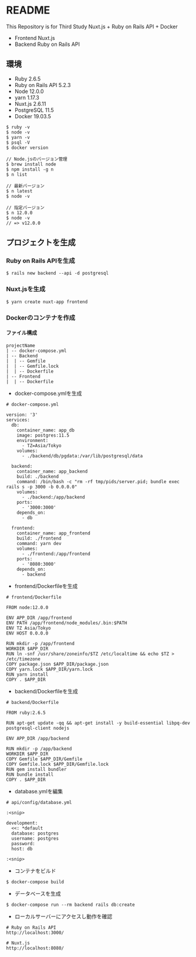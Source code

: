 # README
This Repository is for Third Study Nuxt.js + Ruby on Rails API + Docker<br>

- Frontend Nuxt.js
- Backend Ruby on Rails API

## 環境
- Ruby 2.6.5
- Ruby on Rails API 5.2.3
- Node 12.0.0
- yarn 1.17.3
- Nuxt.js 2.6.11
- PostgreSQL 11.5
- Docker 19.03.5

```
$ ruby -v
$ node -v
$ yarn -v
$ psql -V
$ docker version
```

```
// Node.jsのバージョン管理
$ brew install node
$ npm install -g n
$ n list

// 最新バージョン
$ n latest
$ node -v

// 指定バージョン
$ n 12.0.0
$ node -v
// => v12.0.0
```

## プロジェクトを生成

### Ruby on Rails APIを生成

```
$ rails new backend --api -d postgresql
```

### Nuxt.jsを生成

```
$ yarn create nuxt-app frontend
```

### Dockerのコンテナを作成

#### ファイル構成

```
projectName
| -- docker-compose.yml
| -- Backend
|  | -- Gemfile
|  | -- Gemfile.lock
|  | -- Dockerfile
| -- Frontend
|  | -- Dockerfile
```

- docker-compose.ymlを生成

```
# docker-compose.yml

version: '3'
services:
  db:
    container_name: app_db
    image: postgres:11.5
    environment:
      - TZ=Asia/Tokyo
    volumes:
      - ./backend/db/pgdata:/var/lib/postgresql/data

  backend:
    container_name: app_backend
    build: ./backend
    command: /bin/bash -c "rm -rf tmp/pids/server.pid; bundle exec rails s -p 3000 -b 0.0.0.0"
    volumes:
      - ./backend:/app/backend
    ports:
      - '3000:3000'
    depends_on:
      - db

  frontend:
    container_name: app_frontend
    build: ./frontend
    command: yarn dev
    volumes:
      - ./frontend:/app/frontend
    ports:
      - '8080:3000'
    depends_on:
      - backend
```

- frontend/Dockerfileを生成

```
# frontend/Dockerfile

FROM node:12.0.0

ENV APP_DIR /app/frontend
ENV PATH /app/frontend/node_modules/.bin:$PATH
ENV TZ Asia/Tokyo
ENV HOST 0.0.0.0

RUN mkdir -p /app/frontend
WORKDIR $APP_DIR
RUN ln -snf /usr/share/zoneinfo/$TZ /etc/localtime && echo $TZ > /etc/timezone
COPY package.json $APP_DIR/package.json
COPY yarn.lock $APP_DIR/yarn.lock
RUN yarn install
COPY . $APP_DIR
```

- backend/Dockerfileを生成

```
# backend/Dockerfile

FROM ruby:2.6.5

RUN apt-get update -qq && apt-get install -y build-essential libpq-dev postgresql-client nodejs

ENV APP_DIR /app/backend

RUN mkdir -p /app/backend
WORKDIR $APP_DIR
COPY Gemfile $APP_DIR/Gemfile
COPY Gemfile.lock $APP_DIR/Gemfile.lock
RUN gem install bundler
RUN bundle install
COPY . $APP_DIR
```

- database.ymlを編集

```
# api/config/database.yml

:<snip>

development:
  <<: *default
  database: postgres
  username: postgres
  password:
  host: db

:<snip>
```

- コンテナをビルド

```
$ docker-compose build
```

- データベースを生成

```
$ docker-compose run --rm backend rails db:create
```

- ローカルサーバーにアクセスし動作を確認

```
# Ruby on Rails API
http://localhost:3000/

# Nuxt.js
http://localhost:8080/
```
